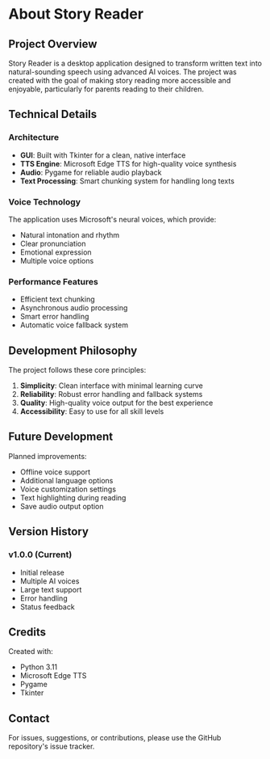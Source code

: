 # About Story Reader

## Project Overview

Story Reader is a desktop application designed to transform written text into natural-sounding speech using advanced AI voices. The project was created with the goal of making story reading more accessible and enjoyable, particularly for parents reading to their children.

## Technical Details

### Architecture
- **GUI**: Built with Tkinter for a clean, native interface
- **TTS Engine**: Microsoft Edge TTS for high-quality voice synthesis
- **Audio**: Pygame for reliable audio playback
- **Text Processing**: Smart chunking system for handling long texts

### Voice Technology
The application uses Microsoft's neural voices, which provide:
- Natural intonation and rhythm
- Clear pronunciation
- Emotional expression
- Multiple voice options

### Performance Features
- Efficient text chunking
- Asynchronous audio processing
- Smart error handling
- Automatic voice fallback system

## Development Philosophy

The project follows these core principles:
1. **Simplicity**: Clean interface with minimal learning curve
2. **Reliability**: Robust error handling and fallback systems
3. **Quality**: High-quality voice output for the best experience
4. **Accessibility**: Easy to use for all skill levels

## Future Development

Planned improvements:
- Offline voice support
- Additional language options
- Voice customization settings
- Text highlighting during reading
- Save audio output option

## Version History

### v1.0.0 (Current)
- Initial release
- Multiple AI voices
- Large text support
- Error handling
- Status feedback

## Credits

Created with:
- Python 3.11
- Microsoft Edge TTS
- Pygame
- Tkinter

## Contact

For issues, suggestions, or contributions, please use the GitHub repository's issue tracker.
